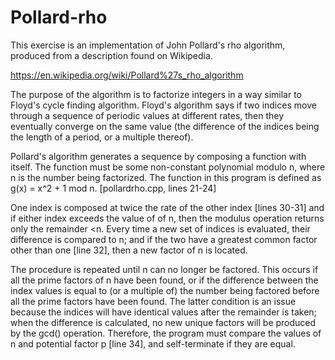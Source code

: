 # Pollard-rho
This exercise is an implementation of John Pollard's rho algorithm, produced from a description found on Wikipedia.

https://en.wikipedia.org/wiki/Pollard%27s_rho_algorithm

The purpose of the algorithm is to factorize integers in a way similar to Floyd's cycle finding algorithm. Floyd's algorithm says if two indices move through a sequence of periodic values at different rates, then they eventually converge on the same value (the difference of the indices being the length of a period, or a multiple thereof).

Pollard's algorithm generates a sequence by composing a function with itself. The function must be some non-constant polynomial modulo n, where n is the number being factorized. The function in this program is defined as g(x) = x^2 + 1 mod n. [pollardrho.cpp, lines 21-24]

One index is composed at twice the rate of the other index [lines 30-31] and if either index exceeds the value of of n, then the modulus operation returns only the remainder <n. Every time a new set of indices is evaluated, their difference is compared to n; and if the two have a greatest common factor other than one [line 32], then a new factor of n is located. 

The procedure is repeated until n can no longer be factored. This occurs if all the prime factors of n have been found, or if the difference between the index values is equal to (or a multiple of) the number being factored before all the prime factors have been found. The latter condition is an issue because the indices will have identical values after the remainder is taken; when the difference is calculated, no new unique factors will be produced by the gcd() operation. Therefore, the program must compare the values of n and potential factor p [line 34], and self-terminate if they are equal. 

